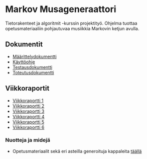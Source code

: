 # Markov Musageneraattori

Tietorakenteet ja algoritmit -kurssin projektityö. Ohjelma tuottaa opetusmateriaaliin pohjautuvaa musiikkia Markovin ketjun avulla. 

## Dokumentit
* [Määrittelydokumentti](https://github.com/TuuliTG/tiralabra-markov-musageneraattori/blob/master/dokumentaatio/maarittelydokumentti.md)
* [Käyttöohje](https://github.com/TuuliTG/tiralabra-markov-musageneraattori/blob/master/dokumentaatio/Kayttoohje.md)
* [Testausdokumentti](https://github.com/TuuliTG/tiralabra-markov-musageneraattori/blob/master/dokumentaatio/Testausdokumentti.md
)
* [Toteutusdokumentti](https://github.com/TuuliTG/tiralabra-markov-musageneraattori/blob/master/dokumentaatio/Toteutusdokumentti.md)

## Viikkoraportit
* [Viikkoraportti 1](https://github.com/TuuliTG/tiralabra-markov-musageneraattori/blob/master/dokumentaatio/viikkoraportti1.md)
* [Viikkoraportti 2](https://github.com/TuuliTG/tiralabra-markov-musageneraattori/blob/master/dokumentaatio/Viikkoraportti2.md)
* [Viikkoraportti 3](https://github.com/TuuliTG/tiralabra-markov-musageneraattori/blob/master/dokumentaatio/Viikkoraportti3.md)
* [Viikkoraportti 4](https://github.com/TuuliTG/tiralabra-markov-musageneraattori/blob/master/dokumentaatio/Viikkoraportti4.md)
* [Viikkoraportti 5](https://github.com/TuuliTG/tiralabra-markov-musageneraattori/blob/master/dokumentaatio/Viikkoraportti5.md)
* [Viikkoraportti 6](https://github.com/TuuliTG/tiralabra-markov-musageneraattori/blob/master/dokumentaatio/Viikkoraportti6.md)

### Nuotteja ja midejä
* Opetusmateriaalit sekä eri asteilla generoituja kappaleita [täällä](https://github.com/TuuliTG/tiralabra-markov-musageneraattori/tree/master/tiralabra-markov-musageneraattori/nuotitjamidit) 
